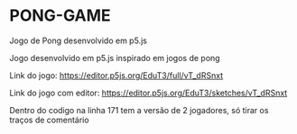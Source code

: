 # PONG-GAME
Jogo de Pong desenvolvido em p5.js

Jogo desenvolvido em p5.js inspirado em jogos de pong

Link do jogo:
https://editor.p5js.org/EduT3/full/vT_dRSnxt

Link do jogo com editor:
https://editor.p5js.org/EduT3/sketches/vT_dRSnxt

Dentro do codigo na linha 171 tem a versão de 2 jogadores, só tirar os traços de comentário
